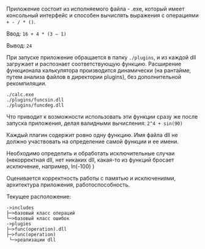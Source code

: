 Приложение состоит из исполняемого файла - .exe, который имеет консольный интерфейс и способен вычислять выражения с операциями ```+ - / * ()```.

Ввод: ```16 + 4 * (3 – 1)```

Вывод: ```24```

При запуске приложение обращается в папку ```./plugins```, и из каждой dll загружает и распознает соответствующую функцию. Расширение функционала калькулятора производится динамически (на рантайме, путем анализа файлов в директории plugins), без дополнительной рекомпиляции.
```
./calc.exe
./plugins/funcsin.dll
./plugins/funcdeg.dll
```

Что приводит к возможности использовать эти функции сразу же после запуска приложения, делая валидными вычисления: ```2^4 + sin(90)```

Каждый плагин содержит ровно одну функцию. Имя файла dll не должно участвовать на определение самой функции и ее имени. 

Необходимо определить и обработать исключительные случаи (некорректная dll, нет никаких dll, какая-то из функций бросает исключение, например, ln(-100) )

Оценивается корректность работы с памятью и исключениями, архитектура приложения, работоспособность.

Текущее расположение:
```
->includes
├─>базовый класс операций
└─>базовый класс ошибок
->plugies
├─>func(operation).dll
├─>func(operation)
 └─>реализации dll
```
